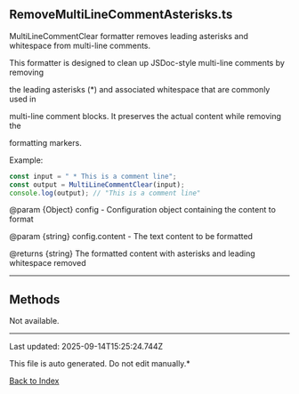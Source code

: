 ## RemoveMultiLineCommentAsterisks.ts





 MultiLineCommentClear formatter removes leading asterisks and whitespace from multi-line comments.



 This formatter is designed to clean up JSDoc-style multi-line comments by removing

 the leading asterisks (*) and associated whitespace that are commonly used in

 multi-line comment blocks. It preserves the actual content while removing the

 formatting markers.



 Example:

 ```typescript
 const input = " * This is a comment line";
 const output = MultiLineCommentClear(input);
 console.log(output); // "This is a comment line"
 ```


 @param {Object} config - Configuration object containing the content to format

 @param {string} config.content - The text content to be formatted

 @returns {string} The formatted content with asterisks and leading whitespace removed

 



---



## Methods



Not available.



---



Last updated: 2025-09-14T15:25:24.744Z



This file is auto generated. Do not edit manually.*



[Back to Index](./index.md)